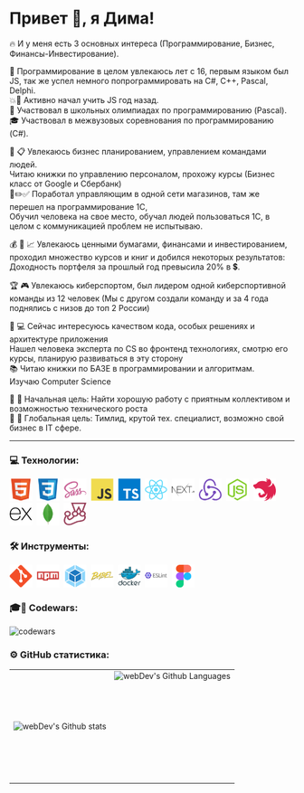 # Привет 👋, я Дима!
🔥 И у меня есть 3 основных интереса (Программирование, Бизнес, Финансы-Инвестирование). <br />

🌱 Программирование в целом увлекаюсь лет с 16, первым языком был JS, так же успел немного попрограммировать на C#, C++, Pascal, Delphi. <br />
💥💪 Активно начал учить JS год назад. <br />
🔔 Участвовал в школьных олимпиадах по программированию (Pascal). <br />
🎓 Участвовал в межвузовых соревнования по программированию (C#). <br />

💼 📋 Увлекаюсь бизнес планированием, управлением командами людей. <br />
Читаю книжки по управлению персоналом, прохожу курсы (Бизнес класс от Google и Сбербанк) <br />
📝✏️✅  Поработал управляющим в одной сети магазинов, там же перешел на программирование 1С, <br />
Обучил человека на свое место, обучал людей пользоваться 1С, в целом с коммуникацией проблем не испытываю. <br />

💰 📅 📈 Увлекаюсь ценными бумагами, финансами и инвестированием, проходил множество курсов и книг и добился некоторых результатов: <br />
Доходность портфеля за прошлый год превысила 20% в 💲.<br />

🏆 🎮 Увлекаюсь киберспортом, был лидером одной киберспортивной команды из 12 человек (Мы с другом создали команду и за 4 года поднялись с низов до топ 2 России)<br />

💪 💻 Сейчас интересуюсь качеством кода, особых решениях и архитектуре приложения<br />
Нашел человека эксперта по CS во фронтенд технологиях, смотрю его курсы, планирую развиваться в эту сторону<br />
📚 Читаю книжки по БАЗЕ в программировании и алгоритмам. <br />
Изучаю Computer Science <br />

🎯 👦 Начальная цель: Найти хорошую работу с приятным коллективом и возможностью технического роста <br />
🎯 👨 Глобальная цель: Тимлид, крутой тех. специалист, возможно свой бизнес в IT сфере. <br />

---

### 💻 Технологии:

<div>
  <img src="https://github.com/devicons/devicon/blob/master/icons/html5/html5-original.svg" title="html5" alt="html5" width="40" height="40"/>&nbsp;
  <img src="https://github.com/devicons/devicon/blob/master/icons/css3/css3-original.svg" title="css" alt="css" width="40" height="40"/>&nbsp;
  <img src="https://github.com/devicons/devicon/blob/master/icons/sass/sass-original.svg" title="sass/scss" alt="sass/scss" width="40" height="40"/>&nbsp;
  <img src="https://github.com/devicons/devicon/blob/master/icons/javascript/javascript-original.svg" title="javascript" alt="javascript" width="40" height="40"/>&nbsp;
  <img src="https://github.com/devicons/devicon/blob/master/icons/typescript/typescript-original.svg" title="typescript" alt="typescript" width="40" height="40"/>&nbsp;
  <img src="https://github.com/devicons/devicon/blob/master/icons/react/react-original.svg" title="reactjs" alt="reactjs" width="40" height="40"/>&nbsp;
  <img src="https://github.com/devicons/devicon/blob/master/icons/nextjs/nextjs-original-wordmark.svg" title="nextjs" alt="nextjs" width="40" height="40"/>&nbsp;
  <img src="https://github.com/devicons/devicon/blob/master/icons/redux/redux-original.svg" title="redux, RTK" alt="redux, RTK" width="40" height="40"/>&nbsp;
  <img src="https://github.com/devicons/devicon/blob/master/icons/nodejs/nodejs-original.svg" title="nodejs" alt="nodejs" width="40" height="40"/>&nbsp;
  <img src="https://github.com/devicons/devicon/blob/master/icons/nestjs/nestjs-plain.svg" title="nestjs" alt="nestjs" width="40" height="40"/>&nbsp;
  <img src="https://github.com/devicons/devicon/blob/master/icons/express/express-original.svg" title="express" alt="express" width="40" height="40"/>&nbsp;
  <img src="https://github.com/devicons/devicon/blob/master/icons/mongodb/mongodb-original.svg" title="mongodb" alt="mongodb" width="40" height="40"/>&nbsp;
  <img src="https://github.com/devicons/devicon/blob/master/icons/jest/jest-plain.svg" title="jest" alt="jest" width="40" height="40"/>&nbsp;
</div>

### 🛠 Инструменты:

<div>
  <img src="https://github.com/devicons/devicon/blob/master/icons/git/git-original.svg" title="git" alt="git" width="40" height="40"/>&nbsp;
  <img src="https://github.com/devicons/devicon/blob/master/icons/npm/npm-original-wordmark.svg" title="npm" alt="npm" width="40" height="40"/>&nbsp;
  <img src="https://github.com/devicons/devicon/blob/master/icons/webpack/webpack-original.svg" title="webpack" alt="webpack" width="40" height="40"/>&nbsp;
  <img src="https://github.com/devicons/devicon/blob/master/icons/babel/babel-original.svg" title="babel" alt="babel" width="40" height="40"/>&nbsp;
  <img src="https://github.com/devicons/devicon/blob/master/icons/docker/docker-original-wordmark.svg" title="docker" alt="docker" width="40" height="40"/>&nbsp;
  <img src="https://github.com/devicons/devicon/blob/master/icons/eslint/eslint-original-wordmark.svg" title="eslint" alt="eslint" width="40" height="40"/>&nbsp;
  <img src="https://github.com/devicons/devicon/blob/master/icons/figma/figma-original.svg" title="figma" alt="figma" width="40" height="40"/>&nbsp;
</div>

### 🎓🔧 Codewars:

![codewars](https://www.codewars.com/users/qb_Wheatley/badges/large)

### ⚙️ GitHub статистика:

<table>
  <tr>
    <td>
      <img align="left" src="http://github-readme-streak-stats.herokuapp.com?user=WheatleyCODE&theme=dark&background=000000" alt="webDev's Github stats" />
    </td>
    <td>
      <img height="195px" align="right" alt="webDev's Github Languages" src="https://github-readme-stats-sigma-five.vercel.app/api/top-langs/?username=WheatleyCODE&layout=compact&theme=vision-friendly-dark" />
    </td>
  </tr>
</table>
